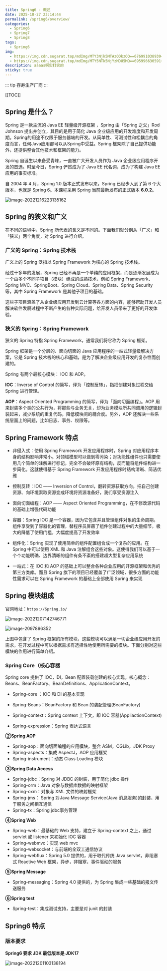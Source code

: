 ```yaml
---
title: Spring6 - 概述
date: 2025-10-27 23:14:44
permalink: /spring6/overview/
categories:
  - Spring6
  - Spring7
  - Spring8
tags:
  - Spring6
img:
  - https://img.cdn.sugarat.top/mdImg/MTY3Njk5MTAzODkzOQ==676991038939~cover.webp
  - https://img.cdn.sugarat.top/mdImg/MTY5NTk5NjYzMDU5MQ==695996630591~cover.webp
description: aaaas啊实打实的
sticky: true
---
```


::: tip
存寿生产厂商
:::

<!-- more -->

[[TOC]]

## Spring 是什么？

Spring 是一款主流的 Java EE 轻量级开源框架 ，Spring 由「Spring 之父」Rod Johnson 提出并创立，其目的是用于简化 Java 企业级应用的开发难度和开发周期。Spring的用途不仅限于服务器端的开发。从简单性、可测试性和松耦合的角度而言，任何Java应用都可以从Spring中受益。Spring 框架除了自己提供功能外，还提供整合其他技术和框架的能力。

Spring 自诞生以来备受青睐，一直被广大开发人员作为 Java 企业级应用程序开发的首选。时至今日，Spring 俨然成为了 Java EE 代名词，成为了构建 Java EE 应用的事实标准。

自 2004 年 4 月，Spring 1.0 版本正式发布以来，Spring 已经步入到了第 6 个大版本，也就是 Spring 6。本课程采用 Spring 当前最新发布的正式版本 **6.0.2**。

![image-20221216223135162](https://cdn.jsdelivr.net/gh/Kele-Bingtang/static/img/Spring6/20231027231637.png)

## Spring 的狭义和广义

在不同的语境中，Spring 所代表的含义是不同的。下面我们就分别从「广义」和「狭义」两个角度，对 Spring 进行介绍。

### 广义的 Spring：Spring 技术栈

广义上的 Spring 泛指以 Spring Framework 为核心的 Spring 技术栈。

经过十多年的发展，Spring 已经不再是一个单纯的应用框架，而是逐渐发展成为一个由多个不同子项目（模块）组成的成熟技术，例如 Spring Framework、Spring MVC、SpringBoot、Spring Cloud、Spring Data、Spring Security 等，其中 Spring Framework 是其他子项目的基础。

这些子项目涵盖了从企业级应用开发到云计算等各方面的内容，能够帮助开发人员解决软件发展过程中不断产生的各种实际问题，给开发人员带来了更好的开发体验。

### 狭义的 Spring：Spring Framework

狭义的 Spring 特指 Spring Framework，通常我们将它称为 Spring 框架。

Spring 框架是一个分层的、面向切面的 Java 应用程序的一站式轻量级解决方案，它是 Spring 技术栈的核心和基础，是为了解决企业级应用开发的复杂性而创建的。

Spring 有两个最核心模块： IOC 和 AOP。

**IOC**：Inverse of Control 的简写，译为「控制反转」，指把创建对象过程交给 Spring 进行管理。

**AOP**：Aspect Oriented Programming 的简写，译为「面向切面编程」。AOP 用来封装多个类的公共行为，将那些与业务无关，却为业务模块所共同调用的逻辑封装起来，减少系统的重复代码，降低模块间的耦合度。另外，AOP 还解决一些系统层面上的问题，比如日志、事务、权限等。

## Spring Framework 特点

- 非侵入式：使用 Spring Framework 开发应用程序时，Spring 对应用程序本身的结构影响非常小。对领域模型可以做到零污染；对功能性组件也只需要使用几个简单的注解进行标记，完全不会破坏原有结构，反而能将组件结构进一步简化。这就使得基于 Spring Framework 开发应用程序时结构清晰、简洁优雅

- 控制反转：IOC —— Inversion of Control，翻转资源获取方向。把自己创建资源、向环境索取资源变成环境将资源准备好，我们享受资源注入

- 面向切面编程：AOP —— Aspect Oriented Programming，在不修改源代码的基础上增强代码功能

- 容器：Spring IOC 是一个容器，因为它包含并且管理组件对象的生命周期。组件享受到了容器化的管理，替程序员屏蔽了组件创建过程中的大量细节，极大的降低了使用门槛，大幅度提高了开发效率

- 组件化：Spring 实现了使用简单的组件配置组合成一个复杂的应用。在 Spring 中可以使用 XML 和 Java 注解组合这些对象。这使得我们可以基于一个个功能明确、边界清晰的组件有条不紊的搭建超大型复杂应用系统

- 一站式：在 IOC 和 AOP 的基础上可以整合各种企业应用的开源框架和优秀的第三方类库。而且 Spring 旗下的项目已经覆盖了广泛领域，很多方面的功能性需求可以在 Spring Framework 的基础上全部使用 Spring 来实现

## Spring 模块组成

官网地址：`https://Spring.io/`

![image-20221207142746771](https://cdn.jsdelivr.net/gh/Kele-Bingtang/static/img/Spring6/20231027231641.png)

![image-2097896352](https://cdn.jsdelivr.net/gh/Kele-Bingtang/static/img/Spring6/20231027231642.png)

上图中包含了 Spring 框架的所有模块，这些模块可以满足一切企业级应用开发的需求，在开发过程中可以根据需求有选择性地使用所需要的模块。下面分别对这些模块的作用进行简单介绍。

### Spring Core（核心容器

Spring core 提供了 IOC，DI，Bean 配置装载创建的核心实现。核心概念：Beans、BeanFactory、BeanDefinitions、ApplicationContext。

- Spring-core ：IOC 和 DI 的基本实现

- Spring-Beans：BeanFactory 和 Bean 的装配管理(BeanFactory)
- Spring-context：Spring context 上下文，即 IOC 容器(AppliactionContext)
- Spring-expression：Spring 表达式语言

**②Spring AOP**

- Spring-aop：面向切面编程的应用模块，整合 ASM，CGLib，JDK Proxy
- Spring-aspects：集成 AspectJ，AOP 应用框架
- Spring-instrument：动态 Class Loading 模块

**③Spring Data Access**

- Spring-jdbc：Spring 对 JDBC 的封装，用于简化 jdbc 操作
- Spring-orm：Java 对象与数据库数据的映射框架
- Spring-oxm：对象与 XML 文件的映射框架
- Spring-jms： Spring 对Java Message Service(Java 消息服务)的封装，用于服务之间相互通信
- Spring-tx：Spring jdbc事务管理

**④Spring Web**

- Spring-web：最基础的 Web 支持，建立于 Spring-context 之上，通过 servlet 或 listener 来初始化 IOC 容器
- Spring-webmvc：实现 web mvc
- Spring-websocket：与前端的全双工通信协议
- Spring-webflux：Spring 5.0 提供的，用于取代传统 Java servlet，非阻塞式 Reactive Web 框架，异步，非阻塞，事件驱动的服务

**⑤Spring Message**

- Spring-messaging：Spring 4.0 提供的，为 Spring 集成一些基础的报文传送服务

**⑥Spring test**

- Spring-test：集成测试支持，主要是对 junit 的封装

## Spring6 特点

### 版本要求

**Spring6 要求 JDK 最低版本是 JDK17**

![image-20221201103138194](https://cdn.jsdelivr.net/gh/Kele-Bingtang/static/img/Spring6/20231027231645.png)
